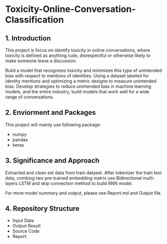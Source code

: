# Toxicity-Online-Conversation-Classification

##  1. Introduction

This project is focus on identify toxicity in online conversations, where toxicity is defined as anything rude, disrespectful
or otherwise likely to make someone leave a discussion.

Build a model that recognizes toxicity and minimizes this type of unintended bias with respect to mentions of identities. 
Using a dataset labeled for identity mentions and optimizing a metric designe to measure unintended bias. 
Develop strategies to reduce unintended bias in machine learning models, and the entire industry, 
build models that work well for a wide range of conversations.

## 2. Enviorment and Packages

This project will mainly use following package:

*  numpy
*  pandas
*  keras


##  3. Significance and Approach

Extracted and clean ext data from train dataset.
After tokenizer the train text data, combing two pre-trained embedding matrix use Bidirectional multi-layers LSTM and skip connection
method to build RNN model. 

For more model summary and output, please see Report.md and Output file.

## 4. Repository Structure
*  Input Data
*  Output Result
*  Source Code
*  Report



